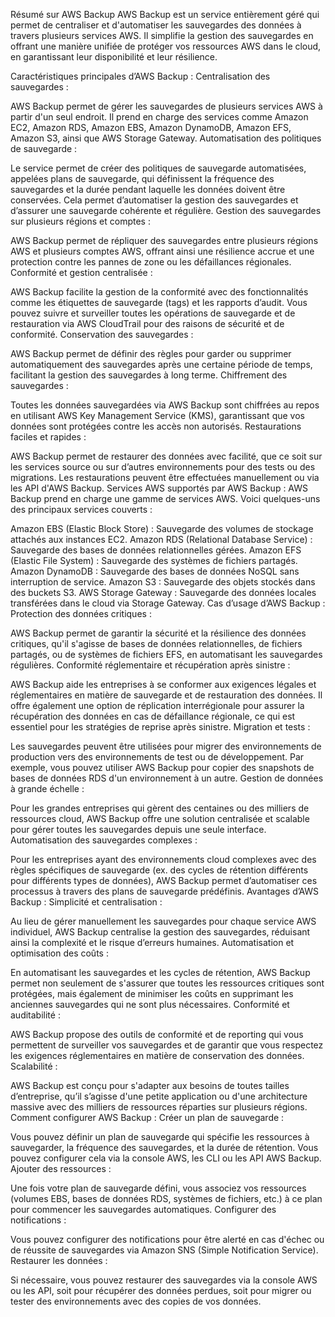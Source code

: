Résumé sur AWS Backup
AWS Backup est un service entièrement géré qui permet de centraliser et d'automatiser les sauvegardes des données à travers plusieurs services AWS. Il simplifie la gestion des sauvegardes en offrant une manière unifiée de protéger vos ressources AWS dans le cloud, en garantissant leur disponibilité et leur résilience.

Caractéristiques principales d’AWS Backup :
Centralisation des sauvegardes :

AWS Backup permet de gérer les sauvegardes de plusieurs services AWS à partir d'un seul endroit. Il prend en charge des services comme Amazon EC2, Amazon RDS, Amazon EBS, Amazon DynamoDB, Amazon EFS, Amazon S3, ainsi que AWS Storage Gateway.
Automatisation des politiques de sauvegarde :

Le service permet de créer des politiques de sauvegarde automatisées, appelées plans de sauvegarde, qui définissent la fréquence des sauvegardes et la durée pendant laquelle les données doivent être conservées. Cela permet d’automatiser la gestion des sauvegardes et d’assurer une sauvegarde cohérente et régulière.
Gestion des sauvegardes sur plusieurs régions et comptes :

AWS Backup permet de répliquer des sauvegardes entre plusieurs régions AWS et plusieurs comptes AWS, offrant ainsi une résilience accrue et une protection contre les pannes de zone ou les défaillances régionales.
Conformité et gestion centralisée :

AWS Backup facilite la gestion de la conformité avec des fonctionnalités comme les étiquettes de sauvegarde (tags) et les rapports d’audit. Vous pouvez suivre et surveiller toutes les opérations de sauvegarde et de restauration via AWS CloudTrail pour des raisons de sécurité et de conformité.
Conservation des sauvegardes :

AWS Backup permet de définir des règles pour garder ou supprimer automatiquement des sauvegardes après une certaine période de temps, facilitant la gestion des sauvegardes à long terme.
Chiffrement des sauvegardes :

Toutes les données sauvegardées via AWS Backup sont chiffrées au repos en utilisant AWS Key Management Service (KMS), garantissant que vos données sont protégées contre les accès non autorisés.
Restaurations faciles et rapides :

AWS Backup permet de restaurer des données avec facilité, que ce soit sur les services source ou sur d’autres environnements pour des tests ou des migrations. Les restaurations peuvent être effectuées manuellement ou via les API d'AWS Backup.
Services AWS supportés par AWS Backup :
AWS Backup prend en charge une gamme de services AWS. Voici quelques-uns des principaux services couverts :

Amazon EBS (Elastic Block Store) : Sauvegarde des volumes de stockage attachés aux instances EC2.
Amazon RDS (Relational Database Service) : Sauvegarde des bases de données relationnelles gérées.
Amazon EFS (Elastic File System) : Sauvegarde des systèmes de fichiers partagés.
Amazon DynamoDB : Sauvegarde des bases de données NoSQL sans interruption de service.
Amazon S3 : Sauvegarde des objets stockés dans des buckets S3.
AWS Storage Gateway : Sauvegarde des données locales transférées dans le cloud via Storage Gateway.
Cas d’usage d’AWS Backup :
Protection des données critiques :

AWS Backup permet de garantir la sécurité et la résilience des données critiques, qu'il s'agisse de bases de données relationnelles, de fichiers partagés, ou de systèmes de fichiers EFS, en automatisant les sauvegardes régulières.
Conformité réglementaire et récupération après sinistre :

AWS Backup aide les entreprises à se conformer aux exigences légales et réglementaires en matière de sauvegarde et de restauration des données. Il offre également une option de réplication interrégionale pour assurer la récupération des données en cas de défaillance régionale, ce qui est essentiel pour les stratégies de reprise après sinistre.
Migration et tests :

Les sauvegardes peuvent être utilisées pour migrer des environnements de production vers des environnements de test ou de développement. Par exemple, vous pouvez utiliser AWS Backup pour copier des snapshots de bases de données RDS d'un environnement à un autre.
Gestion de données à grande échelle :

Pour les grandes entreprises qui gèrent des centaines ou des milliers de ressources cloud, AWS Backup offre une solution centralisée et scalable pour gérer toutes les sauvegardes depuis une seule interface.
Automatisation des sauvegardes complexes :

Pour les entreprises ayant des environnements cloud complexes avec des règles spécifiques de sauvegarde (ex. des cycles de rétention différents pour différents types de données), AWS Backup permet d’automatiser ces processus à travers des plans de sauvegarde prédéfinis.
Avantages d’AWS Backup :
Simplicité et centralisation :

Au lieu de gérer manuellement les sauvegardes pour chaque service AWS individuel, AWS Backup centralise la gestion des sauvegardes, réduisant ainsi la complexité et le risque d’erreurs humaines.
Automatisation et optimisation des coûts :

En automatisant les sauvegardes et les cycles de rétention, AWS Backup permet non seulement de s'assurer que toutes les ressources critiques sont protégées, mais également de minimiser les coûts en supprimant les anciennes sauvegardes qui ne sont plus nécessaires.
Conformité et auditabilité :

AWS Backup propose des outils de conformité et de reporting qui vous permettent de surveiller vos sauvegardes et de garantir que vous respectez les exigences réglementaires en matière de conservation des données.
Scalabilité :

AWS Backup est conçu pour s'adapter aux besoins de toutes tailles d’entreprise, qu’il s’agisse d'une petite application ou d'une architecture massive avec des milliers de ressources réparties sur plusieurs régions.
Comment configurer AWS Backup :
Créer un plan de sauvegarde :

Vous pouvez définir un plan de sauvegarde qui spécifie les ressources à sauvegarder, la fréquence des sauvegardes, et la durée de rétention. Vous pouvez configurer cela via la console AWS, les CLI ou les API AWS Backup.
Ajouter des ressources :

Une fois votre plan de sauvegarde défini, vous associez vos ressources (volumes EBS, bases de données RDS, systèmes de fichiers, etc.) à ce plan pour commencer les sauvegardes automatiques.
Configurer des notifications :

Vous pouvez configurer des notifications pour être alerté en cas d'échec ou de réussite de sauvegardes via Amazon SNS (Simple Notification Service).
Restaurer les données :

Si nécessaire, vous pouvez restaurer des sauvegardes via la console AWS ou les API, soit pour récupérer des données perdues, soit pour migrer ou tester des environnements avec des copies de vos données.
